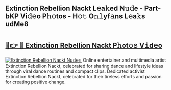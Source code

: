 ## Extinction Rebellion Nackt L𝚎a𝚔ed N𝚞𝚍e - Part-bKP Vi𝚍𝚎o P𝚑𝚘tos - H𝚘𝚝 O𝚗𝚕yf𝚊ns L𝚎a𝚔s udMe8

# <h2><a href="http://kf54le.oniu.top/?m=Extinction+Rebellion+Nackt">🔗👉 🔴 Extinction Rebellion Nackt P𝚑ot𝚘𝚜 V𝚒d𝚎o</a></h2>

[![Extinction Rebellion Nackt Nu𝚍e𝚜](https://i.imgur.com/0qMVB7G.gif)](http://kf54le.oniu.top/?m=Extinction+Rebellion+Nackt)
Online entertainer and multimedia artist Extinction Rebellion Nackt, celebrated for sharing dance and lifestyle ideas through viral dance routines and compact clips. Dedicated activist Extinction Rebellion Nackt, celebrated for their tireless efforts and passion for creating positive change.  

